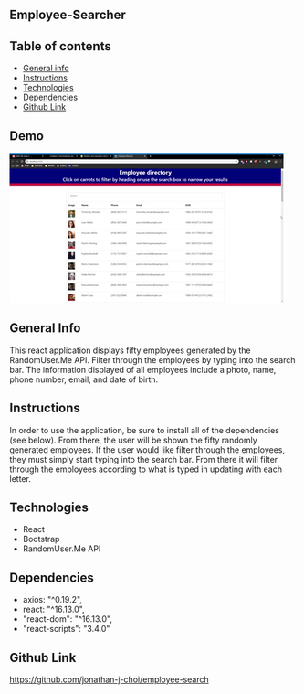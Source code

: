 ## Employee-Searcher

## Table of contents

- [General info](#general-info)
- [Instructions](#instructions)
- [Technologies](#technologies)
- [Dependencies](#dependencies)
- [Github Link](#github-link)

## Demo
![](employee-search.gif)

## General Info

This react application displays fifty employees generated by the RandomUser.Me API.  Filter through the employees by typing into the search bar. The information displayed of all employees include a photo, name, phone number, email, and date of birth.


## Instructions

In order to use the application, be sure to install all of the dependencies (see below). From there, the user will be shown the fifty randomly generated employees. If the user would like filter through the employees, they must simply start typing into the search bar.  From there it will filter through the employees according to what is typed in updating with each letter.

## Technologies

- React
- Bootstrap
- RandomUser.Me API

## Dependencies

- axios: "^0.19.2",
- react: "^16.13.0",
- "react-dom": "^16.13.0",
- "react-scripts": "3.4.0"

## Github Link

https://github.com/jonathan-j-choi/employee-search